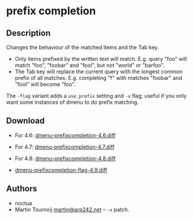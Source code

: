 prefix completion
=================

Description
-----------
Changes the behaviour of the matched items and the Tab key.

* Only items prefixed by the written text will match. E.g. query "foo" will
  match "foo", "foobar" and "fool", but not "world" or "barfoo".
* The Tab key will replace the current query with the longest common prefix of
  all matches. E.g. completing "f" with matches "foobar" and "fool" will become
  "foo".

The `-flag` variant adds a `use_prefix` setting and `-x` flag; useful if you
only want some instances of dmenu to do prefix matching.

Download
--------
* For 4.6: [dmenu-prefixcompletion-4.6.diff](dmenu-prefixcompletion-4.6.diff)
* For 4.7: [dmenu-prefixcompletion-4.7.diff](dmenu-prefixcompletion-4.7.diff)
* For 4.8: [dmenu-prefixcompletion-4.8.diff](dmenu-prefixcompletion-4.8.diff)

* [dmenu-prefixcompletion-flag-4.9.diff](dmenu-prefixcompletion-flag-4.9.diff)

Authors
-------

* noctua
* Martin Tournoij <martin@arp242.net> – `-x` patch.

